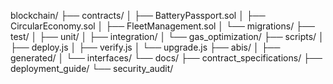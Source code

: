 blockchain/
├── contracts/
│   ├── BatteryPassport.sol
│   ├── CircularEconomy.sol
│   ├── FleetManagement.sol
│   └── migrations/
├── test/
│   ├── unit/
│   ├── integration/
│   └── gas_optimization/
├── scripts/
│   ├── deploy.js
│   ├── verify.js
│   └── upgrade.js
├── abis/
│   ├── generated/
│   └── interfaces/
└── docs/
    ├── contract_specifications/
    ├── deployment_guide/
    └── security_audit/